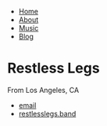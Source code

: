 
<!DOCTYPE html>
<html>
	<head>
		<title>RESTLESS LEGS</title>
	</head>
	<body>
		<nav>
    		<ul>
        		<li><a href="/">Home</a></li>
	        	<li><a href="/about">About</a></li>
        		<li><a href="/cv">Music</a></li>
        		<li><a href="/blog">Blog</a></li>
    		</ul>
		</nav>
		<div class="container">
    		<div class="blurb">
        		<h1>Restless Legs</h1>
				<p>From Los Angeles, CA <a href="/about"></a></p>
    		</div><!-- /.blurb -->
		</div><!-- /.container -->
		<footer>
    		<ul>
        		<li><a href="mailto:restlesslegsla@gmail.com">email</a></li>
        		<li><a href="https://restlesslegsband.com">restlesslegs.band</a></li>
			</ul>
		</footer>
	</body>
</html>
